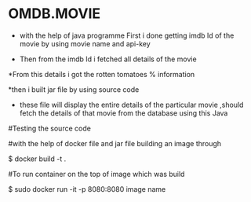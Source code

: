 # OMDB.MOVIE

* with the help of java programme First i done  getting imdb Id of the movie by using movie name and  api-key

* Then from the imdb Id i fetched all details of the movie

*From this details i got  the rotten tomatoes % information

*then i built jar file by using source code 
         
* these file will  display the entire details of the particular movie ,should fetch the details of that movie from the database using this Java

 #Testing the source code

#with the help of docker file and jar file building an image through 

$ docker build -t  <anytagname> .

#To run container on the top of image which was build


$ sudo docker run -it -p 8080:8080 image name
